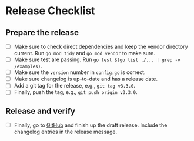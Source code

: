 # Release Checklist

## Prepare the release

- [ ] Make sure to check direct dependencies and keep the vendor directory current. Run `go mod tidy` and `go mod vendor` to make sure.
- [ ] Make sure test are passing. Run `go test $(go list ./... | grep -v /examples)`.
- [ ] Make sure the `version` number in `config.go` is correct.
- [ ] Make sure changelog is up-to-date and has a release date.
- [ ] Add a git tag for the release, e.g., `git tag v3.3.0`.
- [ ] Finally, push the tag, e.g., `git push origin v3.3.0`.

## Release and verify

- [ ] Finally, go to [GitHub](https://github.com/gridscale/gsclient-go/releases/) and finish up the draft release. Include the changelog entries in the release message.
